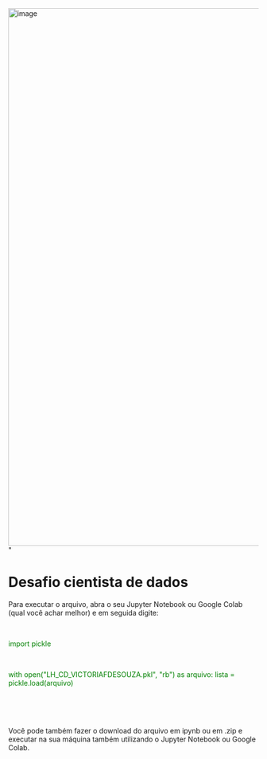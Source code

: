 <img width="1920" height="1080" alt="image" src="https://github.com/user-attachments/assets/5d02fc41-5121-4e6b-a390-6e590c00d323" />
"

<h1>Desafio cientista de dados</h1>

<p>Para executar o arquivo, abra o seu Jupyter Notebook ou Google Colab (qual você achar melhor) e em seguida digite:</p> <br>
<p style="color:green;">import pickle</p> <br>

<p style="color:green;">with open("LH_CD_VICTORIAFDESOUZA.pkl", "rb") as arquivo:
    lista = pickle.load(arquivo)</p>
    <br>
    <br>
    <br>
    <p>Você pode também fazer o download do arquivo em ipynb ou em .zip e executar na sua máquina também utilizando o Jupyter Notebook ou Google Colab.</p>
